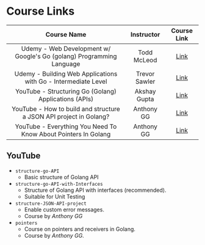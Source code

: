 # Course Links

|                             Course Name                              |  Instructor   |                                Course Link                                 |
| :------------------------------------------------------------------: | :-----------: | :------------------------------------------------------------------------: |
| Udemy - Web Development w/ Google's Go (golang) Programming Language |  Todd McLeod  |       [Link](https://www.udemy.com/course/go-programming-language/)        |
|    Udemy - Building Web Applications with Go - Intermediate Level    | Trevor Sawler |   [Link](https://www.udemy.com/course/vue-with-test-driven-development/)   |
|        YouTube - Structuring Go (Golang) Applications (APIs)         | Akshay Gupta  | [Link](https://www.youtube.com/watch?v=PVqFi5qrJwA&ab_channel=AkshayGupta) |
|  YouTube - How to build and structure a JSON API project in Golang?  |  Anthony GG   |  [Link](https://www.youtube.com/watch?v=CJfE9kD_i7Q&ab_channel=AnthonyGG)  |
|    YouTube - Everything You Need To Know About Pointers In Golang    |  Anthony GG   |  [Link](https://www.youtube.com/watch?v=mqH21m0MsWk&ab_channel=AnthonyGG)  |

## YouTube

- `structure-go-API`
  - Basic structure of Golang API
- `structure-go-API-with-Interfaces`
  - Structure of Golang API with interfaces (recommended).
  - Suitable for Unit Testing
- `structure-JSON-API-project`
  - Enable custom error messages.
  - Course by _Anthony GG_
- `pointers`
  - Course on pointers and receivers in Golang.
  - Course by _Anthony GG_.
